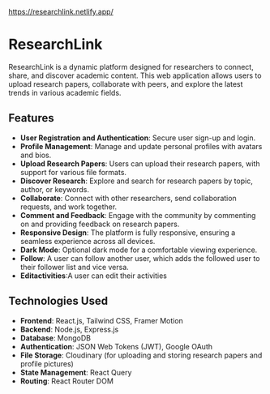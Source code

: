 
https://researchlink.netlify.app/



# ResearchLink

ResearchLink is a dynamic platform designed for researchers to connect, share, and discover academic content. This web application allows users to upload research papers, collaborate with peers, and explore the latest trends in various academic fields.



## Features

- **User Registration and Authentication**: Secure user sign-up and login.
- **Profile Management**: Manage and update personal profiles with avatars and bios.
- **Upload Research Papers**: Users can upload their research papers, with support for various file formats.
- **Discover Research**: Explore and search for research papers by topic, author, or keywords.
- **Collaborate**: Connect with other researchers, send collaboration requests, and work together.
- **Comment and Feedback**: Engage with the community by commenting on and providing feedback on research papers.
- **Responsive Design**: The platform is fully responsive, ensuring a seamless experience across all devices.
- **Dark Mode**: Optional dark mode for a comfortable viewing experience.
- **Follow**: A user can follow another user, which adds the followed user to their follower list and vice versa.
- **Editactivities**:A user can edit their activities

## Technologies Used

- **Frontend**: React.js, Tailwind CSS, Framer Motion
- **Backend**: Node.js, Express.js
- **Database**: MongoDB
- **Authentication**: JSON Web Tokens (JWT), Google OAuth
- **File Storage**: Cloudinary (for uploading and storing research papers and profile pictures)
- **State Management**: React Query
- **Routing**: React Router DOM




